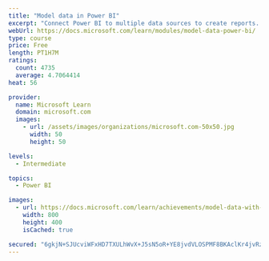 ```yaml
---
title: "Model data in Power BI"
excerpt: "Connect Power BI to multiple data sources to create reports. Define the relationship between your data sources."
webUrl: https://docs.microsoft.com/learn/modules/model-data-power-bi/
type: course
price: Free
length: PT1H7M
ratings:
  count: 4735
  average: 4.7064414
heat: 56

provider:
  name: Microsoft Learn
  domain: microsoft.com
  images:
    - url: /assets/images/organizations/microsoft.com-50x50.jpg
      width: 50
      height: 50

levels:
  - Intermediate

topics:
  - Power BI

images:
  - url: https://docs.microsoft.com/learn/achievements/model-data-with-power-bi-desktop-social.png
    width: 800
    height: 400
    isCached: true

secured: "6gkjN+SJUcviWFxHD7TXULhWvX+J5sN5oR+YE8jvdVLOSPMF8BKAclKr4jvRzb6WxtMfoRCzV4+bJ5wnZ9Xc5YXc9nFI4Zpo0GOK7CjkQfb4btDc2OhbRKG0bdRQkdtrRrpY6a6VlvT9Ge/J843MotVqRdLlG+VVA4kgLkWUHkh5EHZ7tAfyiHFjkgCAlZZUqU3J7TkaZpD/EmOfhxUi04OEAoVP6yqZePKIIfBdv+6AOiAVUH+kHRDBNzrl7fj/TRfnvno8QBj01TnexF9uGiTt/89dbqywQ2onFKs8NXSLiODrugA6xqxLxG3kDWAOfe1UJ703SfHcmH28uPaJWZWMEZuokThbgN0fEoY56EEVm+Ak4L0p2aysfKnysLtW4/upBlizYobY9XKxddbiR62WR+yQebaIvSKYKu/BR70=;unf6oiPuamBOSLjII88rBQ=="
---
```


